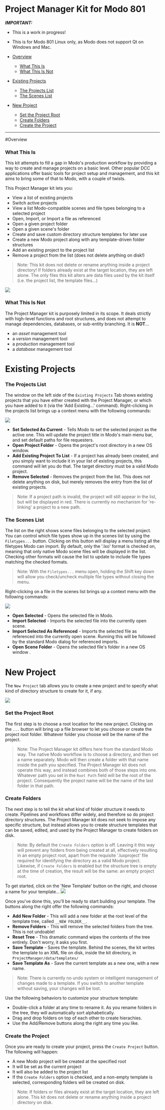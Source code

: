 Project Manager Kit for Modo 801
==============


***IMPORTANT:***
* This is a work in progress!
* This is for Modo 801 Linux only, as Modo does not support Qt on Windows and Mac.



* [Overview](https://github.com/tcrowson/ProjectManager/wiki#overview)
  * [What This Is](https://github.com/tcrowson/ProjectManager/wiki#what-this-is)
  * [What This Is Not](https://github.com/tcrowson/ProjectManager/wiki#what-this-is-not)
* [Existing Projects](https://github.com/tcrowson/ProjectManager/wiki#existing-projects)
  * [The Projects List](https://github.com/tcrowson/ProjectManager/wiki#the-projects-list)
  * [The Scenes List](https://github.com/tcrowson/ProjectManager/wiki#the-scenes-list)
* [New Project](https://github.com/tcrowson/ProjectManager/wiki#new-project)
  * [Set the Project Root](https://github.com/tcrowson/ProjectManager/wiki#set-the-project-root)
  * [Create Folders](https://github.com/tcrowson/ProjectManager/wiki#create-folders)
  * [Create the Project](https://github.com/tcrowson/ProjectManager/wiki#create-the-project)


***

#Overview
### What This Is
This kit attempts to fill a gap in Modo's production workflow by providing a way to create and manage projects on a basic level. Other popular DCC applications offer basic tools for project setup and management, and this kit aims to bring some of that to Modo, with a couple of twists.

This Project Manager kit lets you:
* View a list of existing projects
* Switch active projects
* View a list Modo-compatible scenes and file types belonging to a selected project
* Open, Import, or Import a file as referenced
* Open a given project folder
* Open a given scene's folder
* Create and save custom directory structure templates for later use
* Create a new Modo project along with any template-driven folder structures
* Add an existing project to the project list
* Remove a project from the list (does not delete anything on disk!)

> Note:
> This kit does not delete or rename anything inside a project directory! If folders already exist at the target location, they are left alone. The only files this kit alters are data files used by the kit itself (i.e. the project list, the template files...)


![](http://www.timcrowson.com/wp-content/uploads/2014/07/projectInList.jpg)


### What This Is Not
The Project Manager kit is purposely limited in its scope. It deals strictly with high-level functions and root structures, and does not attempt to manage dependencies, databases, or sub-entity branching. It is **NOT**...
* an _asset_ management tool
* a _version_ management tool
* a _production_ management tool
* a _database_ management tool


# Existing Projects
### The Projects List
The window on the left side of the `Existing Projects` Tab shows existing projects that you have either created with the Project Manager, or which you have added to it (via the 'Add Existing...' command). Right-clicking in the projects list brings up a context menu with the following commands:

![](http://www.timcrowson.com/wp-content/uploads/2014/07/projectsMenu.jpg)

* **Set Selected As Current** - Tells Modo to set the selected project as the active one. This will update the project title in Modo's main menu bar, and set default paths for file requesters.
* **Open Project Folder** - Opens the project's root directory in a new OS window.
* **Add Existing Project To List** - If a project has already been created, and you simply want to include it in your list of existing projects, this command will let you do that. The target directory must be a valid Modo project.
* **Remove Selected** - Removes the project from the list. This does not delete anything on disk, but merely removes the entry from the list of existing projects.

> Note:
> If a project path is invalid, the project will still appear in the list, but will be displayed in red. There is currently no mechanism for 're-linking' a project to a new path.

### The Scenes List
The list on the right shows scene files belonging to the selected project. You can control which file types show up in the scenes list by using the `Filetypes...` button. Clicking on this button will display a menu listing all the filetypes Modo can import. By default, only the '.lxo' format is checked on, meaning that only native Modo scene files will be displayed in the list. Checking other formats will cause the list to update to include file types matching the checked formats.

> Note:
> With the `Filetypes...` menu open, holding the Shift key down will allow you check/uncheck multiple file types without closing the menu.

Right-clicking on a file in the scenes list brings up a context menu with the following commands:

![](http://www.timcrowson.com/wp-content/uploads/2014/07/scenesMenu.jpg)

* **Open Selected** - Opens the selected file in Modo.
* **Import Selected** - Imports the selected file into the currently open scene.
* **Import Selected As Referenced** - Imports the selected file as referenced into the currently open scene. Running this will be followed by the standard Modo dialog for referenced imports.
* **Open Scene Folder** - Opens the selected file's folder in a new OS window .


# New Project
The `New Project` tab allows you to create a new project and to specify what kind of directory structure to create for it, if any.

![](http://www.timcrowson.com/wp-content/uploads/2014/07/newTab.jpg)

### Set the Project Root
The first step is to choose a root location for the new project. Clicking on the `...` button will bring up a file browser to let you choose or create the project root folder. Whatever folder you choose will be the name of the project.
> Note:
> The Project Manager kit differs here from the standard Modo way. The native Modo workflow is to choose a directory, and then set a name separately. Modo will then create a folder with that name inside the path you specified. The Project Manager kit does not operate this way, and instead combines both of those steps into one. Whatever path you set in the `Root Path` field will be the root of the project. Consequently the project name will be the name of the last folder in that path.

### Create Folders
The next step is to tell the kit what kind of folder structure it needs to create. Pipelines and workflows differ widely, and therefore so do project directory structures. The Project Manager kit does not seek to impose any specific structure, but instead allows you to create structure templates that can be saved, edited, and used by the Project Manager to create folders on disk.
> Note:
> By default the `Create Folders` option is off. Leaving it this way will prevent any folders from being created at all, effectively resulting in an empty project root, apart from the requisite '.luxproject' file required for identifying the directory as a valid Modo project. Likewise, if `Create Folders` is enabled but the structure tree is empty at the time of creation, the result will be the same: an empty project root.

To get started, click on the 'New Template' button on the right, and choose a name for your template...
![](http://www.timcrowson.com/wp-content/uploads/2014/07/newTemplate.jpg)


Once you've done this, you'll be ready to start building your template. The buttons along the right offer the following commands:
* **Add New Folder** - This will add a new folder at the root level of the template tree, called `__NEW FOLDER__`.
* **Remove Folders** - This will remove the selected folders from the tree. This is not undoable!
* **Reset Tree** - This dramatic command wipes the contents of the tree entirely. Don't worry, it asks you first.
* **Save Template** - Saves the template. Behind the scenes, the kit writes the template to an XML file on disk, inside the kit directory, in `ProjectManager/data/templates/`
* **Save Template As** - Save the current template as a new one, with a new name.

> Note:
> There is currently no undo system or intelligent management of changes made to a template. If you switch to another template without saving, your changes will be lost.

Use the following behaviors to customize your structure template:
* Double-click a folder at any time to rename it. As you rename folders in the tree, they will automatically sort alphabetically.
* Drag and drop folders on top of each other to create hierachies.
* Use the Add/Remove buttons along the right any time you like.

### Create the Project
Once you are ready to create your project, press the `Create Project` button. The following will happen:
* A new Modo project will be created at the specified root
* It will be set as the current project
* It will also be added to the project list
* If the `Create Folders` option is checked, and a non-empty template is selected, corresponding folders will be created on disk.

> Note:
> If folders or files already exist at the target location, they are left alone. This kit does not delete or rename anything inside a project directory on disk.
